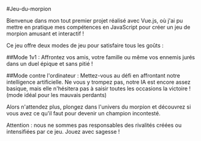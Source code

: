 #Jeu-du-morpion

Bienvenue dans mon tout premier projet réalisé avec Vue.js, où j'ai pu mettre en pratique mes compétences en JavaScript pour créer un jeu de morpion amusant et interactif !

Ce jeu offre deux modes de jeu pour satisfaire tous les goûts :

##Mode 1v1 :
Affrontez vos amis, votre famille ou même vos ennemis jurés dans un duel épique et sans pitié !

##Mode contre l'ordinateur : 
Mettez-vous au défi en affrontant notre intelligence artificielle. Ne vous y trompez pas, notre IA est encore assez basique, mais elle n'hésitera pas à saisir toutes les occasions la victoire ! (mode idéal pour les mauvais perdants)

Alors n'attendez plus, plongez dans l'univers du morpion et découvrez si vous avez ce qu'il faut pour devenir un champion incontesté.

Attention : nous ne sommes pas responsables des rivalités créées ou intensifiées par ce jeu. Jouez avec sagesse !

